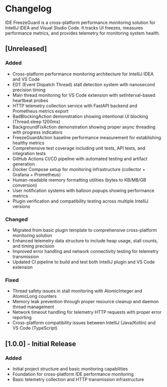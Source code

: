 # Changelog

IDE FreezeGuard is a cross-platform performance monitoring solution for IntelliJ IDEA and Visual Studio Code.
It tracks UI freezes, measures performance metrics, and provides telemetry for monitoring system health.

## [Unreleased]

### Added
- Cross-platform performance monitoring architecture for IntelliJ IDEA and VS Code
- EDT (Event Dispatch Thread) stall detection system with nanosecond precision timing
- Main thread monitoring for VS Code extension with setInterval-based heartbeat probes
- HTTP telemetry collection service with FastAPI backend and Prometheus metrics export
- BadBlockingAction demonstration showing intentional UI blocking (Thread.sleep 1200ms)
- BackgroundFixAction demonstration showing proper async threading with progress indicators
- FreezeGuardAction baseline performance measurement for establishing healthy metrics
- Comprehensive test coverage including unit tests, API tests, and integration tests
- GitHub Actions CI/CD pipeline with automated testing and artifact generation
- Docker Compose setup for monitoring infrastructure (collector + Grafana + Prometheus)
- Human-readable memory formatting utilities (bytes to KB/MB/GB conversion)
- User notification systems with balloon popups showing performance metrics
- Plugin verification and compatibility testing across multiple IntelliJ versions

### Changed
- Migrated from basic plugin template to comprehensive cross-platform monitoring solution
- Enhanced telemetry data structure to include heap usage, stall counts, and timing precision
- Improved error handling and network connectivity testing for telemetry transmission
- Updated CI pipeline to build and test both IntelliJ plugin and VS Code extension

### Fixed
- Thread safety issues in stall monitoring with AtomicInteger and AtomicLong counters
- Memory leak prevention through proper resource cleanup and daemon thread management
- Network timeout handling for telemetry HTTP requests with proper error reporting
- Cross-platform compatibility issues between IntelliJ (Java/Kotlin) and VS Code (TypeScript)

## [1.0.0] - Initial Release

### Added
- Initial project structure and basic monitoring capabilities
- Foundation for cross-platform IDE performance monitoring
- Basic telemetry collection and HTTP transmission infrastructure